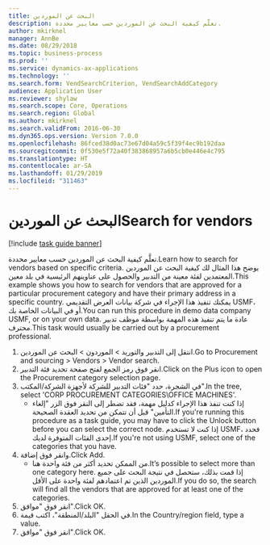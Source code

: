 ```yaml
---
title: البحث عن الموردين
description: تعلَّم كيفية البحث عن الموردين حسب معايير محددة.
author: mkirknel
manager: AnnBe
ms.date: 08/29/2018
ms.topic: business-process
ms.prod: ''
ms.service: dynamics-ax-applications
ms.technology: ''
ms.search.form: VendSearchCriterion, VendSearchAddCategory
audience: Application User
ms.reviewer: shylaw
ms.search.scope: Core, Operations
ms.search.region: Global
ms.author: mkirknel
ms.search.validFrom: 2016-06-30
ms.dyn365.ops.version: Version 7.0.0
ms.openlocfilehash: 86fced38d0ac73e67d04a59c5f39f4ec9b192daa
ms.sourcegitcommit: 0f530e5f72a40f383868957a6b5cb0e446e4c795
ms.translationtype: HT
ms.contentlocale: ar-SA
ms.lasthandoff: 01/29/2019
ms.locfileid: "311463"
---
```

# <a name="search-for-vendors"></a><span data-ttu-id="a4d2f-103">البحث عن الموردين</span><span class="sxs-lookup"><span data-stu-id="a4d2f-103">Search for vendors</span></span>

[!include [task guide banner](../../includes/task-guide-banner.md)]

<span data-ttu-id="a4d2f-104">تعلَّم كيفية البحث عن الموردين حسب معايير محددة.</span><span class="sxs-lookup"><span data-stu-id="a4d2f-104">Learn how to search for vendors based on specific criteria.</span></span> <span data-ttu-id="a4d2f-105">يوضح هذا المثال لك كيفية البحث عن الموردين المعتمدين لفئة معينة من التدبير والحصول على عناوينهم الرئيسية في بلد معين.</span><span class="sxs-lookup"><span data-stu-id="a4d2f-105">This example shows you how to search for vendors that are approved for a particular procurement category and have their primary address in a specific country.</span></span> <span data-ttu-id="a4d2f-106">يمكنك تنفيذ هذا الإجراء في شركة بيانات العرض التقديمي USMF، أو في البيانات الخاصة بك.</span><span class="sxs-lookup"><span data-stu-id="a4d2f-106">You can run this procedure in demo data company USMF, or on your own data.</span></span> <span data-ttu-id="a4d2f-107">عادة ما يتم تنفيذ هذه المهمة بواسطة موظف تدبير محترف.</span><span class="sxs-lookup"><span data-stu-id="a4d2f-107">This task would usually be carried out by a procurement professional.</span></span>

1. <span data-ttu-id="a4d2f-108">انتقل إلى التدبير والتوريد > الموردون > البحث عن الموردين.</span><span class="sxs-lookup"><span data-stu-id="a4d2f-108">Go to Procurement and sourcing > Vendors > Vendor search.</span></span>
2. <span data-ttu-id="a4d2f-109">انقر فوق رمز الجمع لفتح صفحة تحديد فئة التدبير.</span><span class="sxs-lookup"><span data-stu-id="a4d2f-109">Click on the Plus icon to open the Procurement category selection page.</span></span>  
3. <span data-ttu-id="a4d2f-110">في الشجرة، حدد "فئات التدبير للشركة لأجهزة الشركة/المكتب".</span><span class="sxs-lookup"><span data-stu-id="a4d2f-110">In the tree, select 'CORP PROCUREMENT CATEGORIES\OFFICE MACHINES'.</span></span>
    * <span data-ttu-id="a4d2f-111">إذا كنت تنفذ هذا الإجراء كدليل مهمة، فقد تضطر إلى النقر فوق الزر "إلغاء التأمين" قبل أن تتمكن من تحديد العقدة الصحيحة.</span><span class="sxs-lookup"><span data-stu-id="a4d2f-111">If you're running this procedure as a task guide, you may have to click the Unlock button before you can select the correct node.</span></span> <span data-ttu-id="a4d2f-112">إذا كنت لا تستخدم USMF، فحدد إحدى الفئات المتوفرة لديك.</span><span class="sxs-lookup"><span data-stu-id="a4d2f-112">If you're not using USMF, select one of the categories that you have.</span></span>  
4. <span data-ttu-id="a4d2f-113">وانقر فوق إضافة.</span><span class="sxs-lookup"><span data-stu-id="a4d2f-113">Click Add.</span></span>
    * <span data-ttu-id="a4d2f-114">من الممكن تحديد أكثر من فئة واحدة هنا.</span><span class="sxs-lookup"><span data-stu-id="a4d2f-114">It’s possible to select more than one category here.</span></span> <span data-ttu-id="a4d2f-115">إذا قمت بذلك، ستحصل في نتيجة البحث على جميع الموردين الذين تم اعتمادهم لفئة واحدة على الأقل.</span><span class="sxs-lookup"><span data-stu-id="a4d2f-115">If you do so, the search will find all the vendors that are approved for at least one of the categories.</span></span>  
5. <span data-ttu-id="a4d2f-116">انقر فوق "موافق".</span><span class="sxs-lookup"><span data-stu-id="a4d2f-116">Click OK.</span></span>
6. <span data-ttu-id="a4d2f-117">في الحقل "البلد/المنطقة"، اكتب قيمة.</span><span class="sxs-lookup"><span data-stu-id="a4d2f-117">In the Country/region field, type a value.</span></span>
7. <span data-ttu-id="a4d2f-118">انقر فوق "موافق".</span><span class="sxs-lookup"><span data-stu-id="a4d2f-118">Click OK.</span></span>

